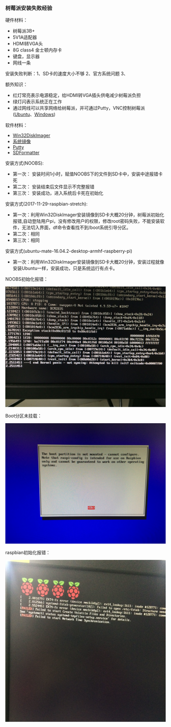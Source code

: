 ### 树莓派安装失败经验

硬件材料：

- 树莓派3B+
- 5V1A适配器
- HDMI转VGA头
- 8G class4 金士顿内存卡
- 键盘，显示器
- 网线一条

安装失败判断：1、SD卡的速度大小不够 2、官方系统问题 3、

额外知识：

- 红灯常亮表示电源稳定，给HDMI转VGA插头供电减少树莓派负担
- 绿灯闪表示系统正在工作
- 通过网线可以共享网络给树莓派，并可通过Putty，VNC控制树莓派([Ubuntu](https://www.embbnux.com/2014/03/24/on_ubuntu_use_vnc_connect_raspberry/)、[Windows](http://blog.csdn.net/github_38111866/article/details/76038665))

软件材料：

- [Win32DiskImager](https://sourceforge.net/projects/win32diskimager/)
- [系统镜像](https://www.raspberrypi.org/downloads/)
- [Putty](https://www.chiark.greenend.org.uk/~sgtatham/putty/latest.html)
- [SDFormatter](https://www.sdcard.org/downloads/formatter_4/)

安装方式(NOOBS):

- 第一次： 安装时间1小时，赋值NOOBS下的文件到SD卡中，安装中途报错卡死
- 第二次： 安装结束后文件显示不完整报错
- 第三次： 安装成功，进入系统后卡死在初始化

安装方式(2017-11-29-raspbian-stretch):

- 第一次：利用Win32DiskImager安装镜像到SD卡大概20分钟，树莓派初始化报错,自动登陆用户pi，没有修改用户的权限，修改root密码失败，不能安装软件，无法切入界面，df命令查看找不到/boot系统引导分区。
- 第二次：相同
- 第三次：相同

安装方式(ubuntu-mate-16.04.2-desktop-armhf-raspberry-pi)

- 第一次：利用Win32DiskImager安装镜像到SD卡大概20分钟，安装过程就像安装Ubuntu一样，安装成功，只是系统运行有点卡。


NOOBS初始化报错：

![initError](/install/bug3.jpg)

Boot分区未挂载：

![BootError](/install/bug2.jpg)

raspbian初始化报错：

![initErrot](/install/bug1.jpg)

